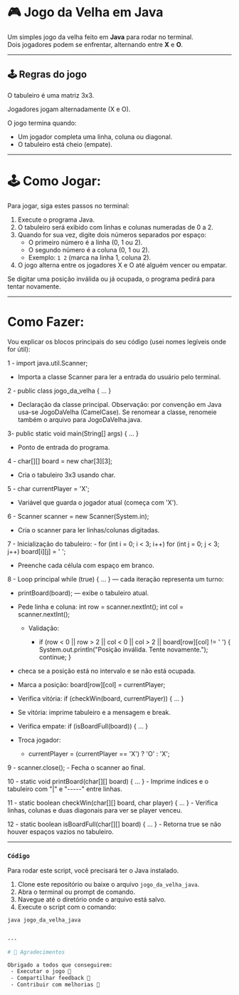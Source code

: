 # 🎮 Jogo da Velha em Java

Um simples jogo da velha feito em **Java** para rodar no terminal.  
Dois jogadores podem se enfrentar, alternando entre **X** e **O**.

---

## 🕹️ Regras do jogo

O tabuleiro é uma matriz 3x3.

Jogadores jogam alternadamente (X e O).

O jogo termina quando:
 - Um jogador completa uma linha, coluna ou diagonal.
 - O tabuleiro está cheio (empate).
---

# 🕹️ Como Jogar:
Para jogar, siga estes passos no terminal:

1. Execute o programa Java.
2. O tabuleiro será exibido com linhas e colunas numeradas de 0 a 2.
3. Quando for sua vez, digite dois números separados por espaço:  
   - O primeiro número é a linha (0, 1 ou 2).
   - O segundo número é a coluna (0, 1 ou 2).
   - Exemplo: `1 2` (marca na linha 1, coluna 2).
4. O jogo alterna entre os jogadores X e O até alguém vencer ou empatar.

Se digitar uma posição inválida ou já ocupada, o programa pedirá para tentar novamente.

---

# Como Fazer:
Vou explicar os blocos principais do seu código (usei nomes legíveis onde for útil):

1 - import java.util.Scanner;

   - Importa a classe Scanner para ler a entrada do usuário pelo terminal.

2 - public class jogo_da_velha { ... }

   - Declaração da classe principal. Observação: por convenção em Java usa-se JogoDaVelha (CamelCase). Se renomear a classe, renomeie também o arquivo para JogoDaVelha.java.

3- public static void main(String[] args) { ... }

   - Ponto de entrada do programa.

4 - char[][] board = new char[3][3];

   - Cria o tabuleiro 3x3 usando char.

5 - char currentPlayer = 'X';

   - Variável que guarda o jogador atual (começa com 'X').

6 - Scanner scanner = new Scanner(System.in);

   - Cria o scanner para ler linhas/colunas digitadas.

7 - Inicialização do tabuleiro:
    - for (int i = 0; i < 3; i++)
        for (int j = 0; j < 3; j++)
          board[i][j] = ' ';

 - Preenche cada célula com espaço em branco.

8 - Loop principal while (true) { ... } — cada iteração representa um turno:

   - printBoard(board); — exibe o tabuleiro atual.
    
  - Pede linha e coluna: int row = scanner.nextInt(); int col = scanner.nextInt();
    
    - Validação:
    
      - if (row < 0 || row > 2 || col < 0 || col > 2 || board[row][col] != ' ') {
        System.out.println("Posição inválida. Tente novamente.");
        continue;
        }
        
  - checa se a posição está no intervalo e se não está ocupada.
    
  - Marca a posição: board[row][col] = currentPlayer;
    
  - Verifica vitória: if (checkWin(board, currentPlayer)) { ... }
    
  - Se vitória: imprime tabuleiro e a mensagem e break.
    
  - Verifica empate: if (isBoardFull(board)) { ... }
    
  - Troca jogador:
    
      - currentPlayer = (currentPlayer == 'X') ? 'O' : 'X';

9 - scanner.close();
    - Fecha o scanner ao final.

10 - static void printBoard(char[][] board) { ... }
     - Imprime índices e o tabuleiro com "|" e "-----" entre linhas.

11 - static boolean checkWin(char[][] board, char player) { ... }
     - Verifica linhas, colunas e duas diagonais para ver se player venceu.

12 - static boolean isBoardFull(char[][] board) { ... }
     - Retorna true se não houver espaços vazios no tabuleiro.

---
### `Código`
Para rodar este script, você precisará ter o Java instalado.

1.  Clone este repositório ou baixe o arquivo `jogo_da_velha_java`.
2.  Abra o terminal ou prompt de comando.
3.  Navegue até o diretório onde o arquivo está salvo.
4.  Execute o script com o comando:

```bash
java jogo_da_velha_java


---

# 🙌 Agradecimentos

Obrigado a todos que conseguirem:
 - Executar o jogo 🎉
 - Compartilhar feedback 📝
 - Contribuir com melhorias 🚀
